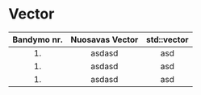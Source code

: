# Vector


| Bandymo nr.| Nuosavas Vector| std::vector|
|:---:       |:--------------:|:----------:|
| 1.         |asdasd          |asd         |
| 1.         |asdasd          |asd         |
| 1.         |asdasd          |asd         |
